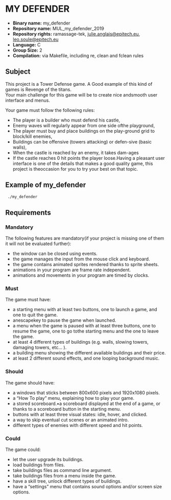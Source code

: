 # MY DEFENDER

- **Binary name:** my_defender
- **Repository name:** MUL_my_defender_2019
- **Repository rights:** ramassage-tek, julie.anglais@epitech.eu, leo.soule@epitech.eu
- **Language:** C
- **Group Size:** 2
- **Compilation:** via Makefile, including re, clean and fclean rules

## Subject


This project is a Tower Defense game.
A Good example of this kind of games is Revenge of the titans.  
Your main challenge for this game will be to create nice andsmooth user interface and menus.

Your game must follow the following rules:
- The player is a builder who must defend his castle,
- Enemy waves will regularly appear from one side ofthe playground,
- The player must buy and place buildings on the play-ground grid to block/kill enemies,
- Buildings can be offensive (towers attacking) or defen-sive (basic walls),
- When the castle is reached by an enemy, it takes dam-ages
- If the castle reaches 0 hit points the player loose.Having a pleasant user interface is one of the details that makes a good quality game,
this project is theoccasion for you to try your best on that topic.

## Example of my_defender

```sh
 ./my_defender
```

## Requirements


### Mandatory

The following features are mandatory(if your project is missing one of them it will not be evaluated further):
- the window can be closed using events.
- the game manages the input from the mouse click and keyboard.
- the game contains animated sprites rendered thanks to sprite sheets.
- animations in your program are frame rate independent.
- animations and movements in your program are timed by clocks.

### Must

The game must have:
- a starting menu with at least two buttons, one to launch a game, and one to quit the game.
- anescapekey to pause the game when launched.
- a menu when the game is paused with at least three buttons, one to resume the game, one to go tothe starting menu and the one to leave the game.
- at least 4 different types of buildings (e.g. walls, slowing towers, damaging towers, etc... ).
- a building menu showing the different available buildings and their price.
- at least 2 different sound effects, and one looping background music.

### Should

The game should have:
- a windows that sticks between 800x600 pixels and 1920x1080 pixels.
- a “How To play” menu, explaining how to play your game.
- a stored scoreboard.•a scoreboard displayed at the end of a game, or thanks to a scoreboard button in the starting menu.
- buttons with at least three visual states: idle, hover, and clicked.
- a way to skip eventual cut scenes or an animated intro.
- different types of enemies with different speed and hit points.

### Could

The game could:
- let the user upgrade its buildings.
- load buildings from files.
- take buildings files as command line argument.
- take buildings files from a menu inside the game.
- have a skill tree, unlock different types of buildings.
- have a “settings” menu that contains sound options and/or screen size options.